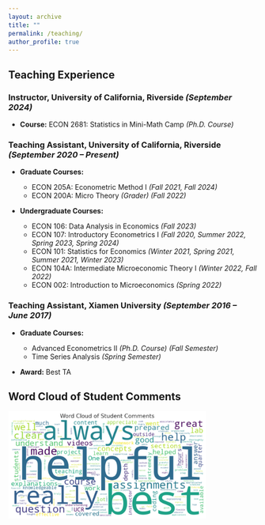 ```yaml
---
layout: archive
title: ""
permalink: /teaching/
author_profile: true
---
```


## Teaching Experience

### **Instructor, University of California, Riverside** *(September 2024)*

- **Course:** ECON 2681: Statistics in Mini-Math Camp *(Ph.D. Course)*

### **Teaching Assistant, University of California, Riverside** *(September 2020 – Present)*

- **Graduate Courses:**
  - ECON 205A: Econometric Method I *(Fall 2021, Fall 2024)*
  - ECON 200A: Micro Theory *(Grader)* *(Fall 2022)*

- **Undergraduate Courses:**
  - ECON 106: Data Analysis in Economics *(Fall 2023)*
  - ECON 107: Introductory Econometrics I *(Fall 2020, Summer 2022, Spring 2023, Spring 2024)*
  - ECON 101: Statistics for Economics *(Winter 2021, Spring 2021, Summer 2021, Winter 2023)*
  - ECON 104A: Intermediate Microeconomic Theory I *(Winter 2022, Fall 2022)*
  - ECON 002: Introduction to Microeconomics *(Spring 2022)*

### **Teaching Assistant, Xiamen University** *(September 2016 – June 2017)*

- **Graduate Courses:**
  - Advanced Econometrics II *(Ph.D. Course)* *(Fall Semester)*
  - Time Series Analysis *(Spring Semester)*

- **Award:** Best TA


## Word Cloud of Student Comments
<img src="../images/Word%20Cloud%20of%20Students%20Comments.png" alt="Word Cloud of Student Comments" width="400">
